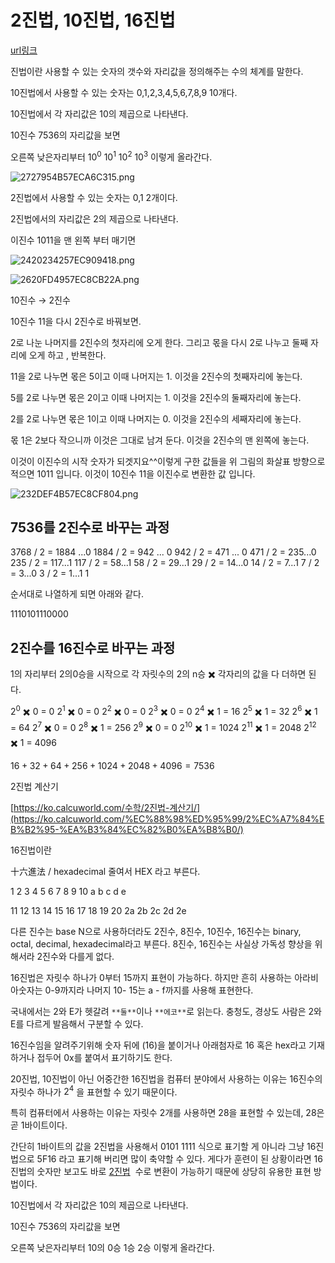 # 2진법, 10진법, 16진법

[url링크](https://www.notion.so/2-10-16-738d080e479340529499f36260e000ff)

진법이란 사용할 수 있는 숫자의 갯수와 자리값을 정의해주는 수의 체계를 말한다.

10진법에서 사용할 수 있는 숫자는 0,1,2,3,4,5,6,7,8,9 10개다.

10진법에서 각 자리값은 10의 제곱으로 나타낸다.

10진수 7536의 자리값을 보면

오른쪽 낮은자리부터 $10^0$ $10^1$ $10^2$ $10^3$ 이렇게 올라간다.

![2727954B57ECA6C315.png](https://s3-us-west-2.amazonaws.com/secure.notion-static.com/f723e122-c4a9-4db4-ac06-79ae944078f8/2727954B57ECA6C315.png)

2진법에서 사용할 수 있는 숫자는 0,1 2개이다.

2진법에서의 자리값은 2의 제곱으로 나타낸다.

이진수 1011을 맨 왼쪽 부터 매기면

![2420234257EC909418.png](https://s3-us-west-2.amazonaws.com/secure.notion-static.com/1777ae7c-594f-4275-98f9-b03d06121331/2420234257EC909418.png)

![2620FD4957EC8CB22A.png](https://s3-us-west-2.amazonaws.com/secure.notion-static.com/f8068b8c-0efa-4d30-8ab5-257f48e81205/2620FD4957EC8CB22A.png)

10진수 → 2진수

10진수 11을 다시 2진수로 바꿔보면.

2로 나눈 나머지를 2진수의 첫자리에 오게 한다. 그리고 몫을 다시 2로 나누고 둘째 자리에 오게 하고 , 반복한다.

11을 2로 나누면 몫은 5이고 이때 나머지는 1. 이것을 2진수의 첫째자리에 놓는다.

5를 2로 나누면 몫은 2이고 이때 나머지는 1. 이것을 2진수의 둘째자리에 놓는다.

2를 2로 나누면 몫은 1이고 이때 나머지는 0. 이것을 2진수의 세째자리에 놓는다.

몫 1은 2보다 작으니까 이것은 그대로 남겨 둔다. 이것을 2진수의 맨 왼쪽에 놓는다.

이것이 이진수의 시작 숫자가 되겟지요^^이렇게 구한 값들을 위 그림의 화살표 방향으로 적으면 1011 입니다. 이것이 10진수 11을 이진수로 변환한 값 입니다.

![232DEF4B57EC8CF804.png](https://s3-us-west-2.amazonaws.com/secure.notion-static.com/3b1189f8-ec5b-4c6b-bbaa-f61babf4a87b/232DEF4B57EC8CF804.png)

## 7536를 2진수로 바꾸는 과정

3768 / 2 = 1884 ...0
1884 / 2 = 942 ... 0
942 / 2 = 471 ... 0
471 / 2 = 235...0
235 / 2 = 117...1
117 / 2 = 58...1
58 / 2 = 29...1
29 / 2 = 14...0
14 / 2 = 7...1
7 / 2 = 3...0
3 / 2 = 1...1
1

순서대로 나열하게 되면 아래와 같다.

1110101110000

## 2진수를 16진수로 바꾸는 과정

1의 자리부터 2의0승을 시작으로 각 자릿수의 2의 n승 ✖️ 각자리의 값을 다 더하면 된다.

$2^0$ ✖️ 0 = 0
$2^1$ ✖️ 0 = 0
$2^2$ ✖️ 0 = 0
$2^3$ ✖️ 0 = 0
$2^4$ ✖️ 1 = 16
$2^5$ ✖️ 1 = 32
$2^6$ ✖️ 1 = 64
$2^7$ ✖️ 0 = 0
$2^8$ ✖️ 1 = 256
$2^9$ ✖️ 0 = 0
$2^{10}$ ✖️ 1 = 1024
$2^{11}$ ✖️ 1 = 2048
$2^{12}$ ✖️ 1 = 4096

$16+32+64+256+1024+2048+4096=7536$

2진법 계산기

[https://ko.calcuworld.com/수학/2진법-계산기/](https://ko.calcuworld.com/%EC%88%98%ED%95%99/2%EC%A7%84%EB%B2%95-%EA%B3%84%EC%82%B0%EA%B8%B0/)

16진법이란

十六進法 / hexadecimal 줄여서 HEX 라고 부른다.

1
2
3
4
5
6
7
8
9
10
a
b
c
d
e

11
12
13
14
15
16
17
18
19
20
2a
2b
2c
2d
2e

다른 진수는 base N으로 사용하더라도 2진수, 8진수, 10진수, 16진수는 binary, octal, decimal, hexadecimal라고 부른다.
8진수, 16진수는 사실상 가독성 향상을 위해서라 2진수와 다를게 없다.

16진법은 자릿수 하나가 0부터 15까지 표현이 가능하다. 하지만 흔히 사용하는 아라비아숫자는 0-9까지라 나머지 10- 15는 a - f까지를 사용해 표현한다.

국내에서는 2와 E가 헷갈려 `**둘**`이나 `**에코**`로 읽는다. 충청도, 경상도 사람은 2와 E를 다르게 발음해서 구분할 수 있다.

16진수임을 알려주기위해 숫자 뒤에 (16)을 붙이거나 아래첨자로 16 혹은 hex라고 기재하거나 접두어 0x를 붙여서 표기하기도 한다.

20진법, 10진법이 아닌 어중간한 16진법을 컴퓨터 분야에서 사용하는 이유는 16진수의 자릿수 하나가 $2^4$ 을 표현할 수 있기 때문이다.

특히 컴퓨터에서 사용하는 이유는 자릿수 2개를 사용하면 28을 표현할 수 있는데, 28은 곧 1바이트이다.

간단히 1바이트의 값을 2진법을 사용해서 0101 1111 식으로 표기할 게 아니라 그냥 16진법으로 5F16
라고 표기해 버리면 많이 축약할 수 있다. 게다가 훈련이 된 상황이라면 16진법의 숫자만 보고도 바로 [2진법](https://namu.wiki/w/2%EC%A7%84%EB%B2%95)
 수로 변환이 가능하기 때문에 상당히 유용한 표현 방법이다.

10진법에서 각 자리값은 10의 제곱으로 나타낸다.

10진수 7536의 자리값을 보면

오른쪽 낮은자리부터 10의 0승 1승 2승 이렇게 올라간다.
